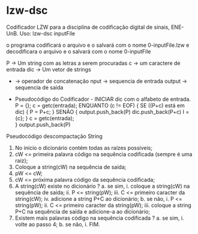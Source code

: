 # lzw-dsc
Codificador LZW para a disciplina de codificação digital de sinais, ENE-UnB.
Uso:
lzw-dsc inputFile

o programa codificará o arquivo e o salvará com o nome 0-inputFile.lzw
e decodificara o arquivo e o salvará com o nome 0-inputFile


P   -> Um string com as letras a serem procuradas
c   -> um caractere de entrada
dic -> Um vetor de strings
+   -> operador de concatenação
nput -> sequencia de entrada
output -> sequencia de saída

- Pseudocódigo do Codificador -
INICIAR dic com o alfabeto de entrada.
P = {};
c = getc(entrada);
ENQUANTO (c != EOF)
  {
    SE ((P+c) está em dic)
      {
        P = P+c;
      }
    SENÃO
      {
        output.push_back(P)
        dic.push_back(P+c)
        I = {c};
      }
    c = getc(entrada);    
  } 
output.push_back(P)
      
      
      
Pseudocódigo descompactação String
1. No início o dicionário contém todas as raízes possíveis;
2. cW <= primeira palavra código na sequência codificada (sempre é uma raiz);
3. Coloque a string(cW) na sequência de saída;
4. pW <= cW;
5. cW <= próxima palavra código da sequência codificada;
6. A string(cW) existe no dicionário ?
        a. se sim,
                i. coloque a string(cW) na sequência de saída;
                ii. P <= string(pW);
                iii. C <= primeiro caracter da string(cW);
                iv. adicione a string P+C ao dicionário;
        b. se não,
                i. P <= string(pW);
                ii. C <= primeiro caracter da string(pW);
                iii. coloque a string P+C na sequência de saída e adicione-a ao dicionário;
7. Existem mais palavras código na sequência codificada ?
        a. se sim,
                i. volte ao passo 4;
        b. se não,
                i. FIM.
